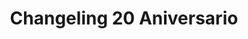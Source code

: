 ---
collection: rolLudoteca
title: 'Changeling 20 Aniversario'
image: changeling-20-aniversario.jpeg
editorial: 'Nosolorol'
editorial_ref: 'RN057'
isbn:
type: 'Básico'
web: https://www.nosolorol.com/es/changeling-el-ensueno-c20/837/changeling-20-aniversario
format: 'Libro tapa dura'
system: 'Changeling'
created_at: '2021-01-08T12:54:08+00:00'
---